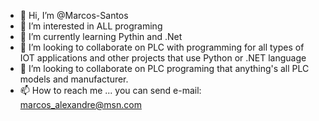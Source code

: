- 👋 Hi, I’m @Marcos-Santos
- 👀 I’m interested in ALL programing
- 🌱 I’m currently learning Pythin and .Net
- 💞️ I’m looking to collaborate on PLC with programming for all types of IOT applications and other projects that use Python or .NET language
- 💞️ I’m looking to collaborate on PLC programing that anything's all PLC models and manufacturer.
- 📫 How to reach me ... you can send e-mail: marcos_alexandre@msn.com 

<!---
Marcos-Santos/Marcos-Santos is a ✨ special ✨ repository because its `README.md` (this file) appears on your GitHub profile.
You can click the Preview link to take a look at your changes.
--->
